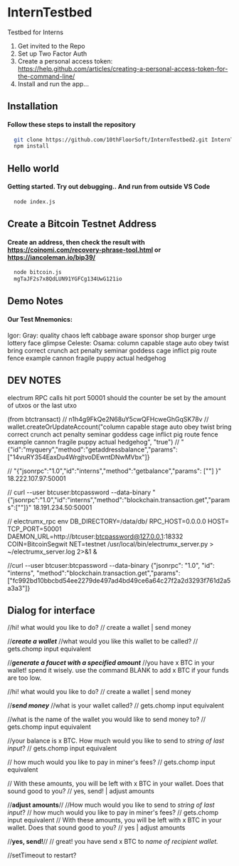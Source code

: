 # InternTestbed
Testbed for Interns

1. Get invited to the Repo
2. Set up Two Factor Auth
3. Create a personal access token: https://help.github.com/articles/creating-a-personal-access-token-for-the-command-line/
4. Install and run the app...

## Installation 
#### Follow these steps to install the repository
``` bash
  git clone https://github.com/10thFloorSoft/InternTestbed2.git InternTestbed2
  npm install
```

## Hello world
#### Getting started.  Try out debugging.. And run from outside VS Code
``` bash
  node index.js
```

## Create a Bitcoin Testnet Address
#### Create an address, then check the result with https://coinomi.com/recovery-phrase-tool.html or https://iancoleman.io/bip39/ 
``` bash
  node bitcoin.js
  mgTaJF2s7x8QdLUN91YGFCg134UwG121io
```
## Demo Notes
#### Our Test Mnemonics:
  Igor:
  Gray: quality chaos left cabbage aware sponsor shop burger urge lottery face glimpse
  Celeste:
  Osama: column capable stage auto obey twist bring correct crunch act penalty seminar goddess cage inflict pig route fence example cannon fragile puppy actual hedgehog



## DEV NOTES
electrum RPC calls hit port 50001
should the counter be set by the amount of utxos or the last utxo 

(from btctransact)
// n1h4g9FkQe2N68uY5cwQFHcweGhGqSK78v
// wallet.createOrUpdateAccount("column capable stage auto obey twist bring correct crunch act penalty seminar goddess cage inflict pig route fence example cannon fragile puppy actual hedgehog", "true")
// "{\"id\":\"myquery\",\"method\":\"getaddressbalance\",\"params\":[\"14vuRY354EaxDu4WrgjtvoDEwntDNwMVbx\"]}

// "{\"jsonrpc\":\"1.0\",\"id\":\"interns\",\"method\":\"getbalance\",\"params\": [\"\"]   }" 18.222.107.97:50001

// curl --user btcuser:btcpassword --data-binary "{\"jsonrpc\":\"1.0\",\"id\":\"interns\",\"method\":\"blockchain.transaction.get\",\"params\":[\"\"]}" 18.191.234.50:50001

// electrumx_rpc env DB_DIRECTORY=/data/db/ RPC_HOST=0.0.0.0 HOST= TCP_PORT=50001 DAEMON_URL=http://btcuser:btcpassword@127.0.0.1:18332 COIN=BitcoinSegwit NET=testnet /usr/local/bin/electrumx_server.py > ~/electrumx_server.log 2>&1 &


//curl --user btcuser:btcpassword --data-binary {"jsonrpc": "1.0", "id": "interns", "method":"blockchain.transaction.get","params":["fc992bd10bbcbd54ee2279de497ad4bd49ce6a64c27f2a2d3293f761d2a5a3a3"]}


## Dialog for interface 
//hi! what would you like to do?
// create a wallet  |  send money

//***create a wallet***
//what would you like this wallet to be called?
// gets.chomp input equivalent 

//***generate a faucet with a specified amount***
//you have x BTC in your wallet! spend it wisely. use the command BLANK to add x BTC if your funds are too low.

//hi! what would you like to do?
// create a wallet  |  send money

//***send money***
//what is your wallet called?
// gets.chomp input equivalent

//what is the name of the wallet you would like to send money to?
// gets.chomp input equivalent

//your balance is x BTC. How much would you like to send to *string of last input*?
// gets.chomp input equivalent

// how much would you like to pay in miner's fees?
// gets.chomp input equivalent

// With these amounts, you will be left with x BTC in your wallet. Does that sound good to you?
// yes, send!  |  adjust amounts

//**adjust amounts**//
//How much would you like to send to *string of last input*?
// how much would you like to pay in miner's fees?
// gets.chomp input equivalent
// With these amounts, you will be left with x BTC in your wallet. Does that sound good to you?
// yes  |  adjust amounts

//**yes, send!**//
// great! you have send x BTC to *name of recipient wallet.*

//setTimeout to restart?